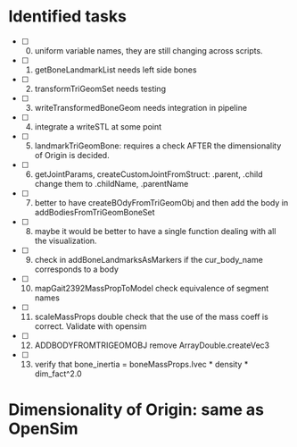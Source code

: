 # Identified tasks

- [ ] 0) uniform variable names, they are still changing across scripts.
- [ ] 1) getBoneLandmarkList needs left side bones
- [ ] 2) transformTriGeomSet needs testing
- [ ] 3) writeTransformedBoneGeom needs integration in pipeline
- [ ] 4) integrate a writeSTL at some point
- [ ] 5) landmarkTriGeomBone: requires a check AFTER the dimensionality of Origin is decided.
- [ ] 6) getJointParams, createCustomJointFromStruct: .parent, .child change them to .childName, .parentName
- [ ] 7) better to have createBOdyFromTriGeomObj and then add the body in addBodiesFromTriGeomBoneSet
- [ ] 8) maybe it would be better to have a single function dealing with all the visualization.
- [ ] 9) check in addBoneLandmarksAsMarkers if the cur_body_name corresponds to a body
- [ ] 10) mapGait2392MassPropToModel check equivalence of segment names
- [ ] 11) scaleMassProps double check that the use of the mass coeff is correct. Validate with opensim
- [ ] 12) ADDBODYFROMTRIGEOMOBJ remove ArrayDouble.createVec3
- [ ] 13) verify that bone_inertia = boneMassProps.Ivec * density * dim_fact^2.0
# Dimensionality of Origin: same as OpenSim
